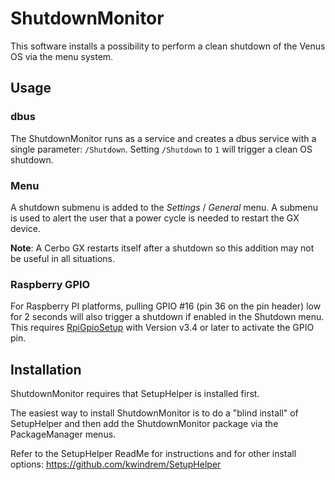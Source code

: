 # ShutdownMonitor

This software installs a possibility to perform a clean shutdown of the Venus OS via the
menu system.

## Usage

### dbus

The ShutdownMonitor runs as a service and creates a dbus service with a single
parameter: ``/Shutdown``. Setting ``/Shutdown`` to ``1`` will trigger a clean OS shutdown.

### Menu

A shutdown submenu is added to the *Settings* / *General* menu. A submenu is used to alert
the user that a power cycle is needed to restart the GX device.

**Note**: A Cerbo GX restarts itself after a shutdown so this addition may not be useful
in all situations.

### Raspberry GPIO

For Raspberry PI platforms, pulling GPIO #16 (pin 36 on the pin header) low for 2 seconds
will also trigger a shutdown if enabled in the Shutdown menu. This requires
[RpiGpioSetup](https://github.com/kwindrem/RpiGpioSetup) with Version v3.4 or later to
activate the GPIO pin.

## Installation

ShutdownMonitor requires that SetupHelper is installed first.

The easiest way to install ShutdownMonitor is to do a "blind install" of SetupHelper
	and then add the ShutdownMonitor package via the PackageManager menus.

Refer to the SetupHelper ReadMe for instructions and for other install options:
	https://github.com/kwindrem/SetupHelper
